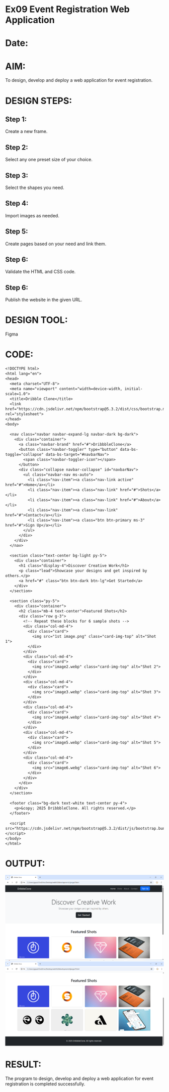 # Ex09 Event Registration Web Application
# Date:
# AIM:
To design, develop and deploy a web application for event registration.

# DESIGN STEPS:
## Step 1:
Create a new frame.

## Step 2:
Select any one preset size of your choice.

## Step 3:
Select the shapes you need.

## Step 4:
Import images as needed.

## Step 5:
Create pages based on your need and link them.

## Step 6:
Validate the HTML and CSS code.

## Step 6:
Publish the website in the given URL.

# DESIGN TOOL:
Figma

# CODE:
```
<!DOCTYPE html>
<html lang="en">
<head>
  <meta charset="UTF-8">
  <meta name="viewport" content="width=device-width, initial-scale=1.0">
  <title>Dribble Clone</title>
  <link href="https://cdn.jsdelivr.net/npm/bootstrap@5.3.2/dist/css/bootstrap.min.css" rel="stylesheet">
</head>
<body>

  <nav class="navbar navbar-expand-lg navbar-dark bg-dark">
    <div class="container">
      <a class="navbar-brand" href="#">DribbbleClone</a>
      <button class="navbar-toggler" type="button" data-bs-toggle="collapse" data-bs-target="#navbarNav">
        <span class="navbar-toggler-icon"></span>
      </button>
      <div class="collapse navbar-collapse" id="navbarNav">
        <ul class="navbar-nav ms-auto">
          <li class="nav-item"><a class="nav-link active" href="#">Home</a></li>
          <li class="nav-item"><a class="nav-link" href="#">Shots</a></li>
          <li class="nav-item"><a class="nav-link" href="#">About</a></li>
          <li class="nav-item"><a class="nav-link" href="#">Contact</a></li>
          <li class="nav-item"><a class="btn btn-primary ms-3" href="#">Sign Up</a></li>
        </ul>
      </div>
    </div>
  </nav>

  <section class="text-center bg-light py-5">
    <div class="container">
      <h1 class="display-4">Discover Creative Work</h1>
      <p class="lead">Showcase your designs and get inspired by others.</p>
      <a href="#" class="btn btn-dark btn-lg">Get Started</a>
    </div>
  </section>

  <section class="py-5">
    <div class="container">
      <h2 class="mb-4 text-center">Featured Shots</h2>
      <div class="row g-3">
        <!-- Repeat these blocks for 6 sample shots -->
        <div class="col-md-4">
          <div class="card">
            <img src="1st image.png" class="card-img-top" alt="Shot 1">
          </div>
        </div>
        <div class="col-md-4">
          <div class="card">
            <img src="image2.webp" class="card-img-top" alt="Shot 2">
          </div>
        </div>
        <div class="col-md-4">
          <div class="card">
            <img src="image3.webp" class="card-img-top" alt="Shot 3">
          </div>
        </div>
        <div class="col-md-4">
          <div class="card">
            <img src="image4.webp" class="card-img-top" alt="Shot 4">
          </div>
        </div>
        <div class="col-md-4">
          <div class="card">
            <img src="image5.webp" class="card-img-top" alt="Shot 5">
          </div>
        </div>
        <div class="col-md-4">
          <div class="card">
            <img src="image6.webg" class="card-img-top" alt="Shot 6">
          </div>
        </div>
      </div>
    </div>
  </section>

  <footer class="bg-dark text-white text-center py-4">
    <p>&copy; 2025 DribbbleClone. All rights reserved.</p>
  </footer>

  <script src="https://cdn.jsdelivr.net/npm/bootstrap@5.3.2/dist/js/bootstrap.bundle.min.js"></script>
</body>
</html>
```
# OUTPUT:
![alt text](<Screenshot 2025-10-07 231618.png>)
![alt text](<Screenshot 2025-10-07 231641.png>)
# RESULT:
The program to design, develop and deploy a web application for event registration is completed successfully.
